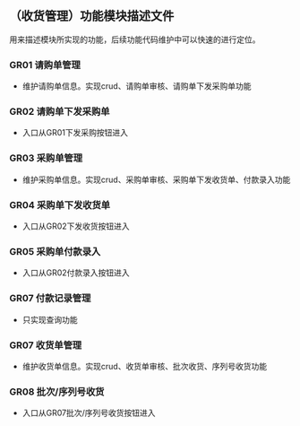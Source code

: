 ## （收货管理）功能模块描述文件
用来描述模块所实现的功能，后续功能代码维护中可以快速的进行定位。

### GR01 请购单管理
- 维护请购单信息。实现crud、请购单审核、请购单下发采购单功能

### GR02 请购单下发采购单
- 入口从GR01下发采购按钮进入

### GR03 采购单管理
- 维护采购单信息。实现crud、采购单审核、采购单下发收货单、付款录入功能

### GR04 采购单下发收货单
- 入口从GR02下发收货按钮进入

### GR05 采购单付款录入
- 入口从GR02付款录入按钮进入

### GR07 付款记录管理
- 只实现查询功能

### GR07 收货单管理
- 维护收货单信息。实现crud、收货单审核、批次收货、序列号收货功能

### GR08 批次/序列号收货
- 入口从GR07批次/序列号收货按钮进入